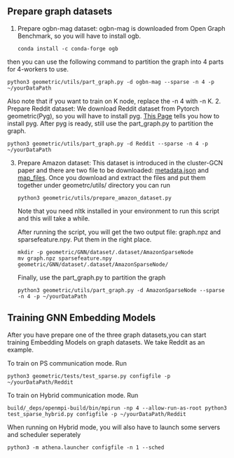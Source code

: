 ##  Prepare graph datasets

1. Prepare ogbn-mag dataset: ogbn-mag is downloaded from Open Graph Benchmark, so you will have to install ogb.

   ```
   conda install -c conda-forge ogb
   ```
then you can use the following command to partition the graph into 4 parts for 4-workers to use.
   ```
   python3 geometric/utils/part_graph.py -d ogbn-mag --sparse -n 4 -p ~/yourDataPath
   ```
Also note that if you want to train on K node, replace the -n 4 with -n K.
2. Prepare Reddit dataset: We download Reddit dataset from Pytorch geometric(Pyg), so you will have to install pyg. [This Page](https://pytorch-geometric.readthedocs.io/en/latest/notes/installation.html) tells you how to install pyg. After pyg is ready, still use the part_graph.py to partition the graph.
   ```
   python3 geometric/utils/part_graph.py -d Reddit --sparse -n 4 -p ~/yourDataPath
   ```

3. Prepare Amazon dataset: This dataset is introduced in the cluster-GCN paper and there are two file to be downloaded: [metadata.json](https://drive.google.com/file/d/0B2jJQxNRDl_rVVZCdWVnYmUyRDg) and [map_files](https://drive.google.com/file/d/0B3lPMIHmG6vGd2U3VHB0Wkk4cGM). Once you download and extract the files and put them together under geometrc/utils/ directory you can run

   ```
   python3 geometric/utils/prepare_amazon_dataset.py
   ```

   Note that you need nltk installed in your environment to run this script and this will take a while.

   After running the script, you will get the two output file: graph.npz and sparsefeature.npy. Put them in the right place.

   ```
   mkdir -p geometric/GNN/dataset/.dataset/AmazonSparseNode
   mv graph.npz sparsefeature.npy geometric/GNN/dataset/.dataset/AmazonSparseNode/
   ```

   Finally, use the part_graph.py to partition the graph

   ```
   python3 geometric/utils/part_graph.py -d AmazonSparseNode --sparse -n 4 -p ~/yourDataPath
   ```

## Training GNN Embedding Models

After you have prepare one of the three graph datasets,you can start training Embedding Models on graph datasets. We take Reddit as an example.

To train on PS communication mode. Run

```
python3 geometric/tests/test_sparse.py configfile -p ~/yourDataPath/Reddit
```

To train on Hybrid communication mode. Run

```
build/_deps/openmpi-build/bin/mpirun -np 4 --allow-run-as-root python3 test_sparse_hybrid.py configfile -p ~/yourDataPath/Reddit
```

When running on Hybrid mode, you will also have to launch some servers and scheduler seperately

```
python3 -m athena.launcher configfile -n 1 --sched
```

